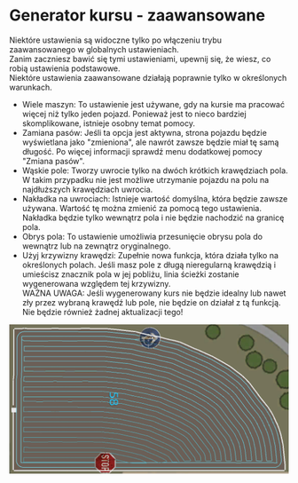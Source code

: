 # Generator kursu - zaawansowane
  
Niektóre ustawienia są widoczne tylko po włączeniu trybu zaawansowanego w globalnych ustawieniach.  
Zanim zaczniesz bawić się tymi ustawieniami, upewnij się, że wiesz, co robią ustawienia podstawowe.  
Niektóre ustawienia zaawansowane działają poprawnie tylko w określonych warunkach.  
  
- Wiele maszyn: To ustawienie jest używane, gdy na kursie ma pracować więcej niż tylko jeden pojazd. Ponieważ jest to nieco bardziej skomplikowane, istnieje osobny temat pomocy.  
- Zamiana pasów: Jeśli ta opcja jest aktywna, strona pojazdu będzie wyświetlana jako "zmieniona", ale nawrót zawsze będzie miał tę samą długość. Po więcej informacji sprawdź menu dodatkowej pomocy "Zmiana pasów".  
- Wąskie pole: Tworzy uwrocie tylko na dwóch krótkich krawędziach pola. W takim przypadku nie jest możliwe utrzymanie pojazdu na polu na najdłuższych krawędziach uwrocia.  
- Nakładka na uwrociach: Istnieje wartość domyślna, która będzie zawsze używana. Wartość tę można zmienić za pomocą tego ustawienia. Nakładka będzie tylko wewnątrz pola i nie będzie nachodzić na granicę pola.  
- Obrys pola: To ustawienie umożliwia przesunięcie obrysu pola do wewnątrz lub na zewnątrz oryginalnego.  
- Użyj krzywizny krawędzi: Zupełnie nowa funkcja, która działa tylko na określonych polach. Jeśli masz pole z długą nieregularną krawędzią i umieścisz znacznik pola w jej pobliżu, linia ścieżki zostanie wygenerowana względem tej krzywizny.  
WAŻNA UWAGA: Jeśli wygenerowany kurs nie będzie idealny lub nawet zły przez wybraną krawędź lub pole, nie będzie on działał z tą funkcją. Nie będzie również żadnej aktualizacji tego!  

![Image](../assets/images/baseedge_0_0_1020_545.png)
